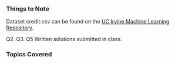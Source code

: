 ### Things to Note

Dataset credit.csv can be found on the [UC Irvine Machine Learning Repository](https://archive.ics.uci.edu/ml/datasets/statlog+(german+credit+data)).

Q2. Q3. Q5 Written solutions submitted in class. 

### Topics Covered

